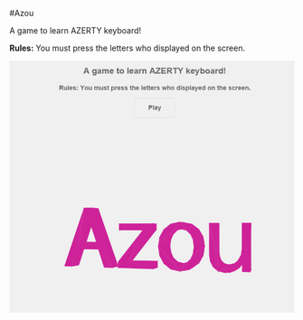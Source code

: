 #Azou

A game to learn AZERTY keyboard!

__Rules:__ You must press the letters who displayed on the screen.

[![](demo.png)](http://cedced19.github.io/Azou/)
